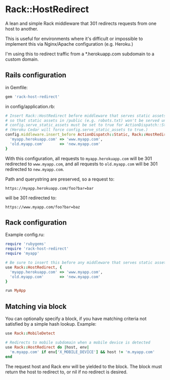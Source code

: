 Rack::HostRedirect
==================

A lean and simple Rack middleware that 301 redirects requests from one host to another.

This is useful for environments where it's difficult or impossible to implement this via Nginx/Apache configuration (e.g. Heroku.)

I'm using this to redirect traffic from a *.herokuapp.com subdomain to a custom domain.


Rails configuration
-------------------

in Gemfile:

```ruby
gem 'rack-host-redirect'
```

in config/application.rb:

```ruby
# Insert Rack::HostRedirect before middleware that serves static assets,
# so that static assets in /public (e.g. robots.txt) won't be served under an obsolete host.
# config.serve_static_assets must be set to true for ActionDispatch::Static to be present
# (Heroku Cedar will force config.serve_static_assets to true.)
config.middleware.insert_before ActionDispatch::Static, Rack::HostRedirect, {
  'myapp.herokuapp.com' => 'www.myapp.com',
  'old.myapp.com'       => 'new.myapp.com'
}
```

With this configuration, all requests to ```myapp.herokuapp.com``` will be 301 redirected to ```www.myapp.com```, and all requests to ```old.myapp.com``` will be 301 redirected to ```new.myapp.com```.

Path and querystring are preserved, so a request to:

    https://myapp.herokuapp.com/foo?bar=bar

will be 301 redirected to:

    https://www.myapp.com/foo?bar=baz


Rack configuration
------------------

Example config.ru:

```ruby
require 'rubygems'
require 'rack-host-redirect'
require 'myapp'

# Be sure to insert this before any middleware that serves static assets
use Rack::HostRedirect, {
  'myapp.herokuapp.com' => 'www.myapp.com',
  'old.myapp.com'       => 'new.myapp.com'
}

run MyApp
```


Matching via block
------------------

You can optionally specify a block, if you have matching criteria not satisfied by a simple hash lookup. Example:

```ruby
use Rack::MobileDetect

# Redirects to mobile subdomain when a mobile device is detected
use Rack::HostRedirect do |host, env|
  'm.myapp.com' if env['X_MOBILE_DEVICE'] && host != 'm.myapp.com'
end
```

The request host and Rack env will be yielded to the block. The block must return the host to redirect to, or nil if no redirect is desired.
